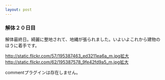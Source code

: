 ```yaml
---
layout: post
---
```

<h3>解体２０日目</h3>
<p>解体最終日。綺麗に整地されて、地縄が張られました。いよいよこれから建物のほうに着手です。</p>
<p><a href="http://static.flickr.com/57/195387463_ed3211ea6a_m.jpg">http://static.flickr.com/57/195387463_ed3211ea6a_m.jpg</a><a href="http://flickr.com/photos/yoshimov/195387463/">拡大</a><a href="http://static.flickr.com/62/195387578_9fe42fd9a5_m.jpg">http://static.flickr.com/62/195387578_9fe42fd9a5_m.jpg</a><a href="http://flickr.com/photos/yoshimov/195387578/">拡大</a></p>
<p><span class="error">commentプラグインは存在しません。</span> </p>
